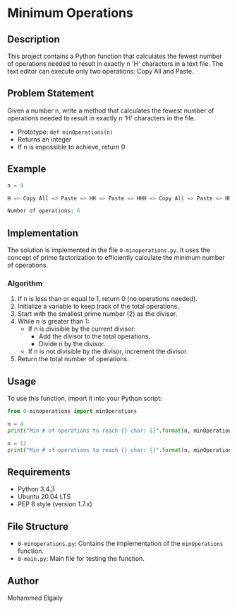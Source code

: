 # Minimum Operations

## Description
This project contains a Python function that calculates the fewest number of operations needed to result in exactly n 'H' characters in a text file. The text editor can execute only two operations: Copy All and Paste.

## Problem Statement
Given a number n, write a method that calculates the fewest number of operations needed to result in exactly n 'H' characters in the file.

- Prototype: `def minOperations(n)`
- Returns an integer
- If n is impossible to achieve, return 0

## Example
```python
n = 9

H => Copy All => Paste => HH => Paste => HHH => Copy All => Paste => HHHHHH => Paste => HHHHHHHHH

Number of operations: 6
```

## Implementation
The solution is implemented in the file `0-minoperations.py`. It uses the concept of prime factorization to efficiently calculate the minimum number of operations.

### Algorithm
1. If n is less than or equal to 1, return 0 (no operations needed).
2. Initialize a variable to keep track of the total operations.
3. Start with the smallest prime number (2) as the divisor.
4. While n is greater than 1:
   - If n is divisible by the current divisor:
     - Add the divisor to the total operations.
     - Divide n by the divisor.
   - If n is not divisible by the divisor, increment the divisor.
5. Return the total number of operations.

## Usage
To use this function, import it into your Python script:

```python
from 0-minoperations import minOperations

n = 4
print("Min # of operations to reach {} char: {}".format(n, minOperations(n)))

n = 12
print("Min # of operations to reach {} char: {}".format(n, minOperations(n)))
```

## Requirements
- Python 3.4.3
- Ubuntu 20.04 LTS
- PEP 8 style (version 1.7.x)

## File Structure
- `0-minoperations.py`: Contains the implementation of the `minOperations` function.
- `0-main.py`: Main file for testing the function.

## Author
Mohammed Elgaily
